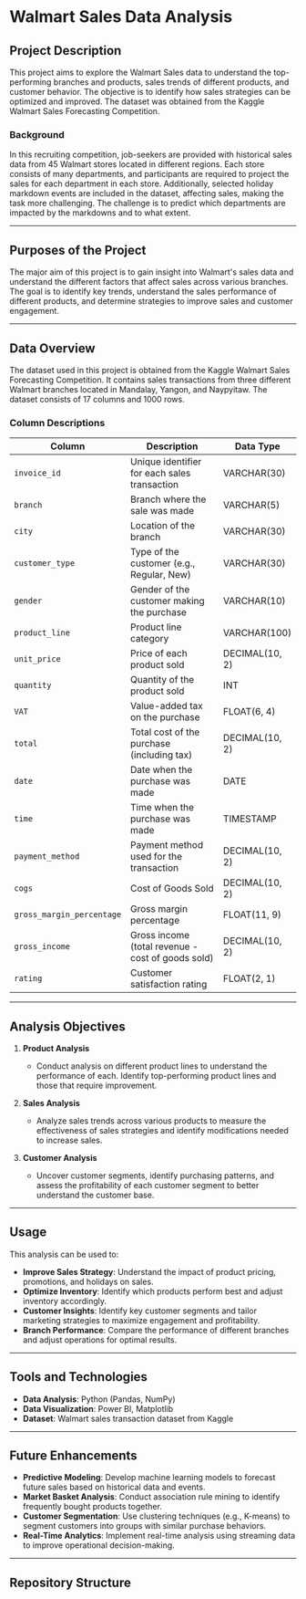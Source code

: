 # Walmart Sales Data Analysis

## Project Description

This project aims to explore the Walmart Sales data to understand the top-performing branches and products, sales trends of different products, and customer behavior. The objective is to identify how sales strategies can be optimized and improved. The dataset was obtained from the Kaggle Walmart Sales Forecasting Competition.

### Background

In this recruiting competition, job-seekers are provided with historical sales data from 45 Walmart stores located in different regions. Each store consists of many departments, and participants are required to project the sales for each department in each store. Additionally, selected holiday markdown events are included in the dataset, affecting sales, making the task more challenging. The challenge is to predict which departments are impacted by the markdowns and to what extent.

---

## Purposes of the Project

The major aim of this project is to gain insight into Walmart's sales data and understand the different factors that affect sales across various branches. The goal is to identify key trends, understand the sales performance of different products, and determine strategies to improve sales and customer engagement.

---

## Data Overview

The dataset used in this project is obtained from the Kaggle Walmart Sales Forecasting Competition. It contains sales transactions from three different Walmart branches located in Mandalay, Yangon, and Naypyitaw. The dataset consists of 17 columns and 1000 rows.

### Column Descriptions

| Column                | Description                                                   | Data Type        |
|-----------------------|---------------------------------------------------------------|------------------|
| `invoice_id`          | Unique identifier for each sales transaction                  | VARCHAR(30)      |
| `branch`              | Branch where the sale was made                                 | VARCHAR(5)       |
| `city`                | Location of the branch                                        | VARCHAR(30)      |
| `customer_type`       | Type of the customer (e.g., Regular, New)                     | VARCHAR(30)      |
| `gender`              | Gender of the customer making the purchase                    | VARCHAR(10)      |
| `product_line`        | Product line category                                          | VARCHAR(100)     |
| `unit_price`          | Price of each product sold                                    | DECIMAL(10, 2)   |
| `quantity`            | Quantity of the product sold                                  | INT              |
| `VAT`                 | Value-added tax on the purchase                               | FLOAT(6, 4)      |
| `total`               | Total cost of the purchase (including tax)                     | DECIMAL(10, 2)   |
| `date`                | Date when the purchase was made                               | DATE             |
| `time`                | Time when the purchase was made                               | TIMESTAMP        |
| `payment_method`      | Payment method used for the transaction                        | DECIMAL(10, 2)   |
| `cogs`                | Cost of Goods Sold                                            | DECIMAL(10, 2)   |
| `gross_margin_percentage` | Gross margin percentage                                    | FLOAT(11, 9)     |
| `gross_income`        | Gross income (total revenue - cost of goods sold)             | DECIMAL(10, 2)   |
| `rating`              | Customer satisfaction rating                                  | FLOAT(2, 1)      |

---

## Analysis Objectives

1. **Product Analysis**
   - Conduct analysis on different product lines to understand the performance of each. Identify top-performing product lines and those that require improvement.

2. **Sales Analysis**
   - Analyze sales trends across various products to measure the effectiveness of sales strategies and identify modifications needed to increase sales.

3. **Customer Analysis**
   - Uncover customer segments, identify purchasing patterns, and assess the profitability of each customer segment to better understand the customer base.

---

## Usage

This analysis can be used to:

- **Improve Sales Strategy**: Understand the impact of product pricing, promotions, and holidays on sales.
- **Optimize Inventory**: Identify which products perform best and adjust inventory accordingly.
- **Customer Insights**: Identify key customer segments and tailor marketing strategies to maximize engagement and profitability.
- **Branch Performance**: Compare the performance of different branches and adjust operations for optimal results.

---

## Tools and Technologies

- **Data Analysis**: Python (Pandas, NumPy)
- **Data Visualization**: Power BI, Matplotlib
- **Dataset**: Walmart sales transaction dataset from Kaggle

---

## Future Enhancements

- **Predictive Modeling**: Develop machine learning models to forecast future sales based on historical data and events.
- **Market Basket Analysis**: Conduct association rule mining to identify frequently bought products together.
- **Customer Segmentation**: Use clustering techniques (e.g., K-means) to segment customers into groups with similar purchase behaviors.
- **Real-Time Analytics**: Implement real-time analysis using streaming data to improve operational decision-making.

---

## Repository Structure

